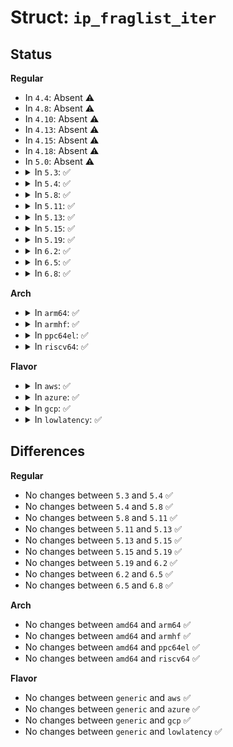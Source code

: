 # Struct: <code>ip_fraglist_iter</code>

## Status
<b>Regular</b>
<ul>
<li>
In <code>4.4</code>: Absent ⚠️
</li>
<li>
In <code>4.8</code>: Absent ⚠️
</li>
<li>
In <code>4.10</code>: Absent ⚠️
</li>
<li>
In <code>4.13</code>: Absent ⚠️
</li>
<li>
In <code>4.15</code>: Absent ⚠️
</li>
<li>
In <code>4.18</code>: Absent ⚠️
</li>
<li>
In <code>5.0</code>: Absent ⚠️
</li>
<li>
<details>
<summary>In <code>5.3</code>: ✅</summary>

```c
struct ip_fraglist_iter {
    struct sk_buff *frag;
    struct iphdr *iph;
    int offset;
    unsigned int hlen;
};
```
</details>
</li>
<li>
<details>
<summary>In <code>5.4</code>: ✅</summary>

```c
struct ip_fraglist_iter {
    struct sk_buff *frag;
    struct iphdr *iph;
    int offset;
    unsigned int hlen;
};
```
</details>
</li>
<li>
<details>
<summary>In <code>5.8</code>: ✅</summary>

```c
struct ip_fraglist_iter {
    struct sk_buff *frag;
    struct iphdr *iph;
    int offset;
    unsigned int hlen;
};
```
</details>
</li>
<li>
<details>
<summary>In <code>5.11</code>: ✅</summary>

```c
struct ip_fraglist_iter {
    struct sk_buff *frag;
    struct iphdr *iph;
    int offset;
    unsigned int hlen;
};
```
</details>
</li>
<li>
<details>
<summary>In <code>5.13</code>: ✅</summary>

```c
struct ip_fraglist_iter {
    struct sk_buff *frag;
    struct iphdr *iph;
    int offset;
    unsigned int hlen;
};
```
</details>
</li>
<li>
<details>
<summary>In <code>5.15</code>: ✅</summary>

```c
struct ip_fraglist_iter {
    struct sk_buff *frag;
    struct iphdr *iph;
    int offset;
    unsigned int hlen;
};
```
</details>
</li>
<li>
<details>
<summary>In <code>5.19</code>: ✅</summary>

```c
struct ip_fraglist_iter {
    struct sk_buff *frag;
    struct iphdr *iph;
    int offset;
    unsigned int hlen;
};
```
</details>
</li>
<li>
<details>
<summary>In <code>6.2</code>: ✅</summary>

```c
struct ip_fraglist_iter {
    struct sk_buff *frag;
    struct iphdr *iph;
    int offset;
    unsigned int hlen;
};
```
</details>
</li>
<li>
<details>
<summary>In <code>6.5</code>: ✅</summary>

```c
struct ip_fraglist_iter {
    struct sk_buff *frag;
    struct iphdr *iph;
    int offset;
    unsigned int hlen;
};
```
</details>
</li>
<li>
<details>
<summary>In <code>6.8</code>: ✅</summary>

```c
struct ip_fraglist_iter {
    struct sk_buff *frag;
    struct iphdr *iph;
    int offset;
    unsigned int hlen;
};
```
</details>
</li>
</ul>
<b>Arch</b>
<ul>
<li>
<details>
<summary>In <code>arm64</code>: ✅</summary>

```c
struct ip_fraglist_iter {
    struct sk_buff *frag;
    struct iphdr *iph;
    int offset;
    unsigned int hlen;
};
```
</details>
</li>
<li>
<details>
<summary>In <code>armhf</code>: ✅</summary>

```c
struct ip_fraglist_iter {
    struct sk_buff *frag;
    struct iphdr *iph;
    int offset;
    unsigned int hlen;
};
```
</details>
</li>
<li>
<details>
<summary>In <code>ppc64el</code>: ✅</summary>

```c
struct ip_fraglist_iter {
    struct sk_buff *frag;
    struct iphdr *iph;
    int offset;
    unsigned int hlen;
};
```
</details>
</li>
<li>
<details>
<summary>In <code>riscv64</code>: ✅</summary>

```c
struct ip_fraglist_iter {
    struct sk_buff *frag;
    struct iphdr *iph;
    int offset;
    unsigned int hlen;
};
```
</details>
</li>
</ul>
<b>Flavor</b>
<ul>
<li>
<details>
<summary>In <code>aws</code>: ✅</summary>

```c
struct ip_fraglist_iter {
    struct sk_buff *frag;
    struct iphdr *iph;
    int offset;
    unsigned int hlen;
};
```
</details>
</li>
<li>
<details>
<summary>In <code>azure</code>: ✅</summary>

```c
struct ip_fraglist_iter {
    struct sk_buff *frag;
    struct iphdr *iph;
    int offset;
    unsigned int hlen;
};
```
</details>
</li>
<li>
<details>
<summary>In <code>gcp</code>: ✅</summary>

```c
struct ip_fraglist_iter {
    struct sk_buff *frag;
    struct iphdr *iph;
    int offset;
    unsigned int hlen;
};
```
</details>
</li>
<li>
<details>
<summary>In <code>lowlatency</code>: ✅</summary>

```c
struct ip_fraglist_iter {
    struct sk_buff *frag;
    struct iphdr *iph;
    int offset;
    unsigned int hlen;
};
```
</details>
</li>
</ul>

## Differences
<b>Regular</b>
<ul>
<li>
No changes between <code>5.3</code> and <code>5.4</code> ✅
</li>
<li>
No changes between <code>5.4</code> and <code>5.8</code> ✅
</li>
<li>
No changes between <code>5.8</code> and <code>5.11</code> ✅
</li>
<li>
No changes between <code>5.11</code> and <code>5.13</code> ✅
</li>
<li>
No changes between <code>5.13</code> and <code>5.15</code> ✅
</li>
<li>
No changes between <code>5.15</code> and <code>5.19</code> ✅
</li>
<li>
No changes between <code>5.19</code> and <code>6.2</code> ✅
</li>
<li>
No changes between <code>6.2</code> and <code>6.5</code> ✅
</li>
<li>
No changes between <code>6.5</code> and <code>6.8</code> ✅
</li>
</ul>
<b>Arch</b>
<ul>
<li>
No changes between <code>amd64</code> and <code>arm64</code> ✅
</li>
<li>
No changes between <code>amd64</code> and <code>armhf</code> ✅
</li>
<li>
No changes between <code>amd64</code> and <code>ppc64el</code> ✅
</li>
<li>
No changes between <code>amd64</code> and <code>riscv64</code> ✅
</li>
</ul>
<b>Flavor</b>
<ul>
<li>
No changes between <code>generic</code> and <code>aws</code> ✅
</li>
<li>
No changes between <code>generic</code> and <code>azure</code> ✅
</li>
<li>
No changes between <code>generic</code> and <code>gcp</code> ✅
</li>
<li>
No changes between <code>generic</code> and <code>lowlatency</code> ✅
</li>
</ul>

